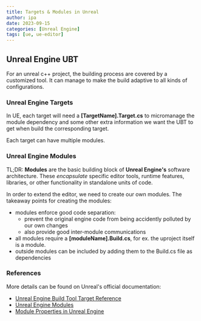 ```yaml
---
title: Targets & Modules in Unreal
author: ipa
date: 2023-09-15
categories: [Unreal Engine]
tags: [ue, ue-editor]
---
```


## Unreal Engine UBT

For an unreal c++ project, the building process are covered by a customized tool. It can manage to make the build adaptive to all kinds of configurations.

### Unreal Engine Targets

In UE, each target will need a **[TargetName].Target.cs** to micromanage the module dependency and some other extra information we want the UBT to get when build the corresponding target.

Each target can have multiple modules.

### Unreal Engine Modules

TL;DR: **Modules** are the basic building block of **Unreal Engine's** software architecture. These *encapsulate* specific editor tools, runtime features, libraries, or other functionality in standalone units of code.



In order to extend the editor, we need to create our own modules. The takeaway points for creating the modules:

- modules enforce good code separation:
  - prevent the original engine code from being accidently polluted by our own changes
  - also provide good inter-module communications
- all modules require a **[moduleName].Build.cs**, for ex. the uproject itself is a module.
- outside modules can be included by adding them to the Build.cs file as dependencies

### References

More details can be found on Unreal's official documentation:

- [Unreal Engine Build Tool Target Reference](https://docs.unrealengine.com/5.2/en-US/unreal-engine-build-tool-target-reference/)
- [Unreal Engine Modules](https://docs.unrealengine.com/5.2/en-US/unreal-engine-modules/)
- [Module Properties in Unreal Engine](https://docs.unrealengine.com/5.2/en-US/module-properties-in-unreal-engine/)
